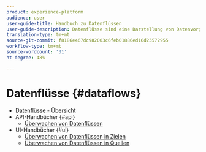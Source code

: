 ```yaml
---
product: experience-platform
audience: user
user-guide-title: Handbuch zu Datenflüssen
user-guide-description: Datenflüsse sind eine Darstellung von Datenvorgängen, die Daten über Platform verschieben.
translation-type: tm+mt
source-git-commit: f8186e467dc982003c6feb01886ed16d23572955
workflow-type: tm+mt
source-wordcount: '31'
ht-degree: 48%

---
```



# Datenflüsse {#dataflows}

- [Datenflüsse - Übersicht](./home.md)
- API-Handbücher {#api}
   - [Überwachen von Datenflüssen](./api/monitor.md)
- UI-Handbücher {#ui}
   - [Überwachen von Datenflüssen in Zielen](./ui/monitor-destinations.md)
   - [Überwachen von Datenflüssen in Quellen](./ui/monitor-sources.md)